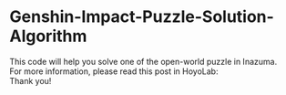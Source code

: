 # Genshin-Impact-Puzzle-Solution-Algorithm
This code will help you solve one of the open-world puzzle in Inazuma.
<br> For more information, please read this post in HoyoLab:
<br> Thank you!
